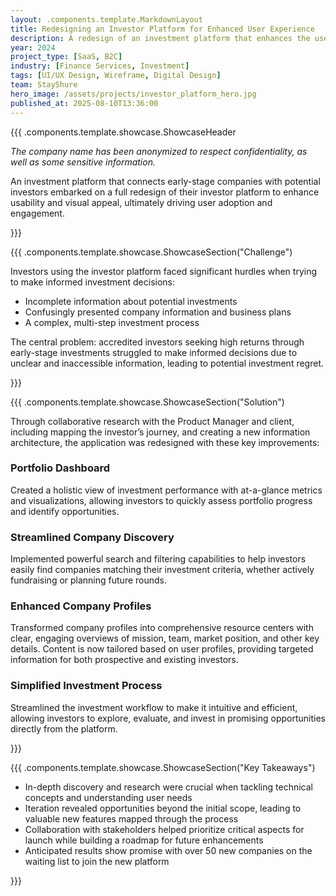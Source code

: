 ```yaml
---
layout: .components.template.MarkdownLayout
title: Redesigning an Investor Platform for Enhanced User Experience
description: A redesign of an investment platform that enhances the user experience
year: 2024
project_type: [SaaS, B2C]
industry: [Finance Services, Investment]
tags: [UI/UX Design, Wireframe, Digital Design]
team: StayShure
hero_image: /assets/projects/investor_platform_hero.jpg
published_at: 2025-08-10T13:36:00
---
```


{{{ .components.template.showcase.ShowcaseHeader

*The company name has been anonymized to respect confidentiality, as well as some sensitive information.*

An investment platform that connects early-stage companies with potential investors embarked on a full redesign of their investor platform to enhance usability and visual appeal, ultimately driving user adoption and engagement.

}}}

{{{ .components.template.showcase.ShowcaseSection("Challenge")

Investors using the investor platform faced significant hurdles when trying to make informed investment decisions:

- Incomplete information about potential investments
- Confusingly presented company information and business plans
- A complex, multi-step investment process

The central problem: accredited investors seeking high returns through early-stage investments struggled to make informed decisions due to unclear and inaccessible information, leading to potential investment regret.

}}}

{{{ .components.template.showcase.ShowcaseSection("Solution")

Through collaborative research with the Product Manager and client, including mapping the investor’s journey, and creating a new information architecture, the application was redesigned with these key improvements:

### Portfolio Dashboard

Created a holistic view of investment performance with at-a-glance metrics and visualizations, allowing investors to quickly assess portfolio progress and identify opportunities.

### Streamlined Company Discovery

Implemented powerful search and filtering capabilities to help investors easily find companies matching their investment criteria, whether actively fundraising or planning future rounds.

### Enhanced Company Profiles

Transformed company profiles into comprehensive resource centers with clear, engaging overviews of mission, team, market position, and other key details. Content is now tailored based on user profiles, providing targeted information for both prospective and existing investors.

### Simplified Investment Process

Streamlined the investment workflow to make it intuitive and efficient, allowing investors to explore, evaluate, and invest in promising opportunities directly from the platform.

}}}

{{{ .components.template.showcase.ShowcaseSection("Key Takeaways")

- In-depth discovery and research were crucial when tackling technical concepts and understanding user needs
- Iteration revealed opportunities beyond the initial scope, leading to valuable new features mapped through the process
- Collaboration with stakeholders helped prioritize critical aspects for launch while building a roadmap for future enhancements
- Anticipated results show promise with over 50 new companies on the waiting list to join the new  platform

}}}
